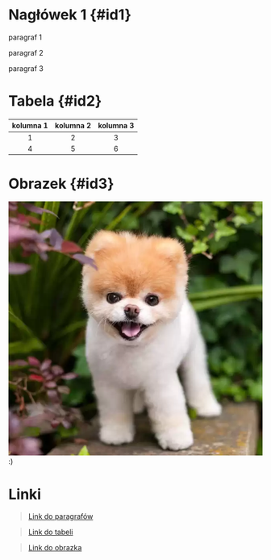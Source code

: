 # Nagłówek 1 {#id1}

paragraf 1

paragraf 2

paragraf 3 

# Tabela {#id2}

| kolumna 1 | kolumna 2 | kolumna 3|
| :-----: | :--------: | :--------: |
|1 | 2     | 3 |
|4| 5| 6|

# Obrazek {#id3}

![piesek.jpg](piesek.jpg) :)

# Linki

> [Link do paragrafów](#id1) 

> [Link do tabeli](#id2)

> [Link do obrazka](#id3)

